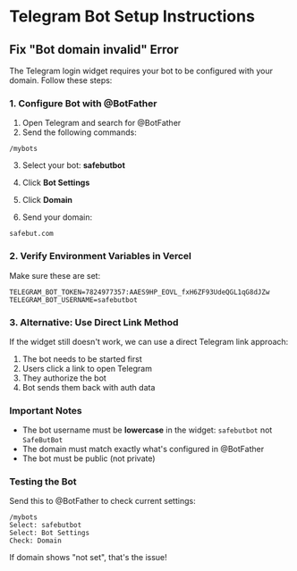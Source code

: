 # Telegram Bot Setup Instructions

## Fix "Bot domain invalid" Error

The Telegram login widget requires your bot to be configured with your domain. Follow these steps:

### 1. Configure Bot with @BotFather

1. Open Telegram and search for @BotFather
2. Send the following commands:

```
/mybots
```

3. Select your bot: **safebutbot**

4. Click **Bot Settings**

5. Click **Domain**

6. Send your domain:
```
safebut.com
```

### 2. Verify Environment Variables in Vercel

Make sure these are set:
```
TELEGRAM_BOT_TOKEN=7824977357:AAES9HP_EOVL_fxH6ZF93UdeQGL1qG8dJZw
TELEGRAM_BOT_USERNAME=safebutbot
```

### 3. Alternative: Use Direct Link Method

If the widget still doesn't work, we can use a direct Telegram link approach:

1. The bot needs to be started first
2. Users click a link to open Telegram
3. They authorize the bot
4. Bot sends them back with auth data

### Important Notes

- The bot username must be **lowercase** in the widget: `safebutbot` not `SafeButBot`
- The domain must match exactly what's configured in @BotFather
- The bot must be public (not private)

### Testing the Bot

Send this to @BotFather to check current settings:
```
/mybots
Select: safebutbot
Select: Bot Settings
Check: Domain
```

If domain shows "not set", that's the issue!